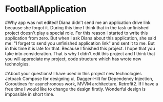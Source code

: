 # FootballApplication

#Why app was not edited!
Diana didn't send me an application drive link because she forgot it. During this time I think that in the task unfinished project doesn't play a special role. For this reason I started to write this application from zero. But when I ask Diana about this application, she said me: "I forget to send you unfinished application link" and sent it to me. But in this time it is late for that. Because I finished this project. I hope that you take into consideration. That is why I didn't edit this project and I think that you will appreciate my project, code structure which has wrote new technolgies. 

#About your questions!
I have used in this project new technologies Jetpack Compose for designing ui, Dagger-Hilt for Dependency Injection, Coroutines for asynchronous work, MVVM architecture, Retrofit2. If I have a free time I would like to change the design firstly. Wonderful design is impossible in short time.
